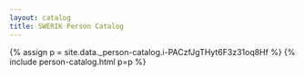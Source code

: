 ```yaml
---
layout: catalog
title: SWERIK Person Catalog
---
```

{% assign p = site.data._person-catalog.i-PACzfJgTHyt6F3z31oq8Hf %}
{% include person-catalog.html p=p %}

